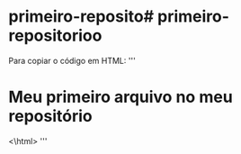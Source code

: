 # primeiro-reposito# primeiro-repositorioo

Para copiar o código em HTML:
'''
<html>
        <h1> Meu primeiro arquivo no meu repositório</h1>
<\html>
'''
